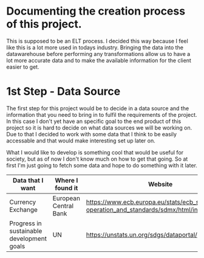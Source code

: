 # Documenting the creation process of this project.

This is supposed to be an ELT process. I decided this way because I feel like this is a lot more used in todays industry. Bringing the data into the datawarehouse before performing any transformations allow us to have a lot more accurate data and to make the available information for the client easier to get.

# 1st Step - Data Source
The first step for this project would be to decide in a data source and the information that you need to bring in to fulfil the requirements of the project. In this case I don't yet have an specific goal to the end product of this project so it is hard to decide on what data sources we will be working on. Due to that I decided to work with some data that I think to be easily accessable and that would make interesting set up later on.

What I would like to develop is something cool that would be useful for society, but as of now I don't know much on how to get that going. So at first I'm just going to fetch some data and hope to do something with it later.

|Data that I want | Where I found it| Website|
|---|---|---|
|Currency Exchange|European Central Bank|https://www.ecb.europa.eu/stats/ecb_statistics/co-operation_and_standards/sdmx/html/index.en.html|
|Progress in sustainable development goals| UN|https://unstats.un.org/sdgs/dataportal/|